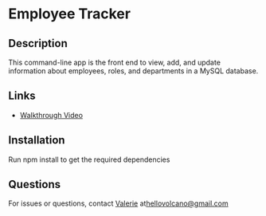 # Employee Tracker

## Description
This command-line app is the front end to view, add, and update information about employees, roles, and departments in a MySQL database.

## Links

- [Walkthrough Video](https://drive.google.com/file/d/19VOmJmScUsemL4KUAHsL88GURhdjEaw-/view)

## Installation
Run npm install to get the required dependencies


## Questions
For issues or questions, contact [Valerie](https://www.github.com/hellovolcano) at[hellovolcano@gmail.com](mailto:hellovolcano@gmail.com)